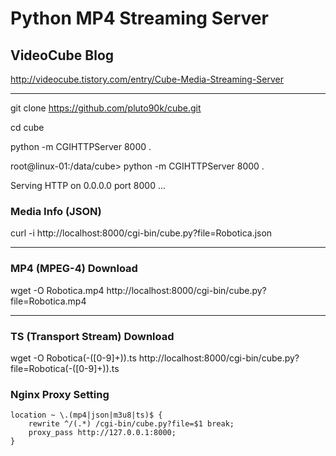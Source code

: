 Python MP4 Streaming Server
===========================

VideoCube Blog
--------------

http://videocube.tistory.com/entry/Cube-Media-Streaming-Server
* * *


git clone https://github.com/pluto90k/cube.git

cd cube

python -m CGIHTTPServer 8000 .

root@linux-01:/data/cube> python -m CGIHTTPServer 8000 .

Serving HTTP on 0.0.0.0 port 8000 ...

### Media Info (JSON)

curl -i http://localhost:8000/cgi-bin/cube.py?file=Robotica.json

* * *

### MP4 (MPEG-4) Download

wget -O Robotica.mp4 http://localhost:8000/cgi-bin/cube.py?file=Robotica.mp4

* * *

### TS (Transport Stream) Download

wget -O Robotica(-([0-9]+)).ts http://localhost:8000/cgi-bin/cube.py?file=Robotica(-([0-9]+)).ts


### Nginx Proxy Setting
	location ~ \.(mp4|json|m3u8|ts)$ {
        rewrite ^/(.*) /cgi-bin/cube.py?file=$1 break;
        proxy_pass http://127.0.0.1:8000;
    }
